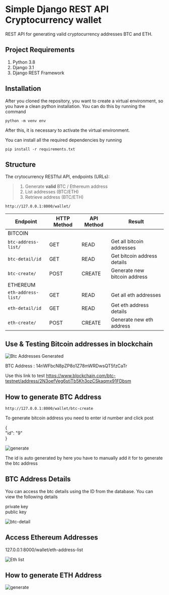 # Simple Django REST API Cryptocurrency wallet
REST API for generating valid cryptocurrency addresses BTC and ETH.


## Project Requirements
1. Python 3.8
2. Django 3.1
3. Django REST Framework

## Installation
After you cloned the repository, you want to create a virtual environment, so you have a clean python installation.
You can do this by running the command
```
python -m venv env
```

After this, it is necessary to activate the virtual environment.

You can install all the required dependencies by running
```
pip install -r requirements.txt
```
## Structure
The crytocurrency RESTful API, endpoints (URLs):<br>
  >1. Generate <b>valid</b> BTC / Ethereum address<br>
  >2. List addresses (BTC/ETH) <br>
  >3. Retrieve address (BTC/ETH)<br>

```
http://127.0.0.1:8000/wallet/
```

Endpoint |HTTP Method | API Method | Result
-- | -- |-- |--
BITCOIN |  |  | 
`btc-address-list/` | GET | READ | Get all bitcoin addresses
`btc-detail/id` | GET | READ |Get bitcoin address details
`btc-create/`| POST | CREATE | Generate new bitcoin address
ETHEREUM |  |  |
`eth-address-list/` | GET | READ |  Get all eth addresses
`eth-detail/id` | GET | READ | Get eth address details
`eth-create/`| POST | CREATE |Generate new eth address


## Use & Testing Bitcoin addresses in blockchain

![Btc Addresses Generated](https://user-images.githubusercontent.com/7104155/148570677-3313cffe-9d49-47df-bc31-8b431c58ea27.PNG)


BTC Address : 14riWFbcN8pZP8o1Z78mWRDwsQT5fzCaTr


Use this link to test https://www.blockchain.com/btc-testnet/address/2N3oefVeg6stiTb5Kh3ozCSkaqmx91FDbsm

## How to generate BTC Address

```
http://127.0.0.1:8000/wallet/btc-create
```

To generate bitcoin address you need to enter id number and click post

{  
        "id": "9"    
    }

![generate](https://user-images.githubusercontent.com/7104155/148572060-8448d153-5eba-4118-a916-3620f28742b0.PNG)

The id is auto generated by here you have to manually add it for to generate the btc address

## BTC Address Details

You can access the btc details using the ID from the database. You can view the following details<br>

private key <br>
public key <br>

![btc-detail](https://user-images.githubusercontent.com/7104155/148578648-3d936349-4516-4d86-bf61-45d1b517ad73.PNG)


  ## Access Ethereum Addresses
  
  127.0.0.1:8000/wallet/eth-address-list
  
  ![Eth list](https://user-images.githubusercontent.com/7104155/148577690-e1791d35-4c47-4a87-b0ca-d3f3e4b19eb1.PNG)

## How to generate ETH Address

![generate](https://user-images.githubusercontent.com/7104155/148578024-1d69d4af-842f-466a-a918-162d12a9b700.PNG)

 
  
 


